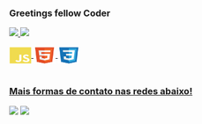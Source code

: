 ### Greetings fellow Coder

 <div>
   <a href="https://github.com/Lezanders">
      <img height="180em" src="https://github-readme-stats.vercel.app/api?username=lezanders&show_icons=true&theme=synthwave&include_all_commits=true&count_private=true"/>
     <img height="180em" src="https://github-readme-stats.vercel.app/api/top-langs/?username=Lezanders&layout=compact&langs_count=6&theme=synthwave"/>
</div>
    
<div style="display: inline_block"><br>
  <img align="center" alt="Js" height="30" width="40" src="https://raw.githubusercontent.com/devicons/devicon/master/icons/javascript/javascript-plain.svg">
  <img align="center" alt="HTML" height="30" width="40" src="https://raw.githubusercontent.com/devicons/devicon/master/icons/html5/html5-original.svg">
  <img align="center" alt="CSS" height="30" width="40" src="https://raw.githubusercontent.com/devicons/devicon/master/icons/css3/css3-original.svg">
</div>
 
<br>
 
### Mais formas de contato nas redes abaixo!
 
<div> 
  <a href = "mailto:aljfenixsat@gmail.com"><img src="https://img.shields.io/badge/-Gmail-%23333?style=for-the-badge&logo=gmail&logoColor=white" target="_blank"></a>
  <a href="https://www.linkedin.com/in/alessandro-jr-br007/" target="_blank"><img src="https://img.shields.io/badge/-LinkedIn-%230077B5?style=for-the-badge&logo=linkedin&logoColor=white" target="_blank"></a>
</div>
